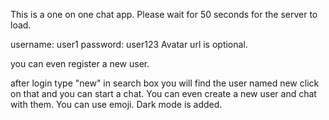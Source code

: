 This is a one on one chat app. Please wait for 50 seconds for the server to load. 

username: user1
password: user123
Avatar url is optional.

you can even register a new user. 

after login type "new" in search box you will find the user named new click on that and you can start a chat. You can even create a new user and chat with them. You can use emoji. Dark mode is added. 
